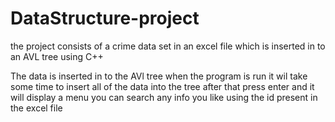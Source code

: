 # DataStructure-project
the project consists of a crime data set in an excel file which is inserted in to an AVL tree using C++

The data is inserted in to the AVl tree
when the program is run it wil take some time to insert all of the data into the tree
after that press enter and it will display a menu
you can search any info you like using the id present in the excel file
